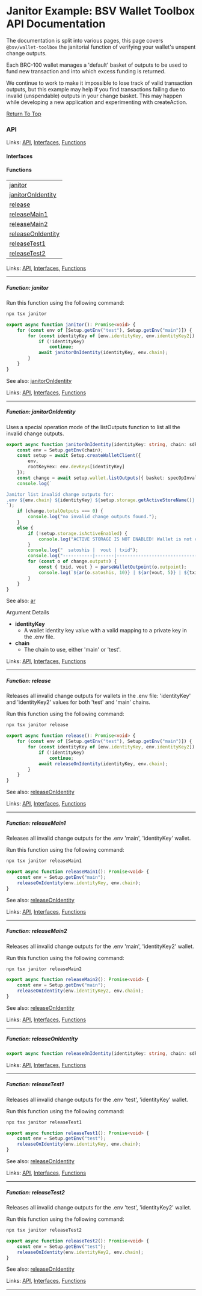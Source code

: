 # Janitor Example: BSV Wallet Toolbox API Documentation

The documentation is split into various pages, this page covers `@bsv/wallet-toolbox` the janitorial
function of verifying your wallet's unspent change outputs.

Each BRC-100 wallet manages a 'default' basket of outputs to be used to fund new transaction and into which excess funding is returned.

We continue to work to make it impossible to lose track of valid transaction outputs,
but this example may help if you find transactions failing due to invalid (unspendable) outputs in your change basket.
This may happen while developing a new application and experimenting with createAction.

[Return To Top](./README.md)

<!--#region ts2md-api-merged-here-->
### API

Links: [API](#api), [Interfaces](#interfaces), [Functions](#functions)

#### Interfaces

#### Functions

| |
| --- |
| [janitor](#function-janitor) |
| [janitorOnIdentity](#function-janitoronidentity) |
| [release](#function-release) |
| [releaseMain1](#function-releasemain1) |
| [releaseMain2](#function-releasemain2) |
| [releaseOnIdentity](#function-releaseonidentity) |
| [releaseTest1](#function-releasetest1) |
| [releaseTest2](#function-releasetest2) |

Links: [API](#api), [Interfaces](#interfaces), [Functions](#functions)

---

##### Function: janitor

Run this function using the following command:

```bash
npx tsx janitor
```

```ts
export async function janitor(): Promise<void> {
    for (const env of [Setup.getEnv("test"), Setup.getEnv("main")]) {
        for (const identityKey of [env.identityKey, env.identityKey2]) {
            if (!identityKey)
                continue;
            await janitorOnIdentity(identityKey, env.chain);
        }
    }
}
```

See also: [janitorOnIdentity](./janitor.md#function-janitoronidentity)

Links: [API](#api), [Interfaces](#interfaces), [Functions](#functions)

---
##### Function: janitorOnIdentity

Uses a special operation mode of the listOutputs function to list all the invalid change outputs.

```ts
export async function janitorOnIdentity(identityKey: string, chain: sdk.Chain): Promise<void> {
    const env = Setup.getEnv(chain);
    const setup = await Setup.createWalletClient({
        env,
        rootKeyHex: env.devKeys[identityKey]
    });
    const change = await setup.wallet.listOutputs({ basket: specOpInvalidChange });
    console.log(`

Janitor list invalid change outputs for:
.env ${env.chain} ${identityKey} ${setup.storage.getActiveStoreName()}
`);
    if (change.totalOutputs === 0) {
        console.log("no invalid change outputs found.");
    }
    else {
        if (!setup.storage.isActiveEnabled) {
            console.log("ACTIVE STORAGE IS NOT ENABLED! Wallet is not configured with currently active storage provider!");
        }
        console.log("  satoshis |  vout | txid");
        console.log("-----------|-------|--------------------------------------------");
        for (const o of change.outputs) {
            const { txid, vout } = parseWalletOutpoint(o.outpoint);
            console.log(`${ar(o.satoshis, 10)} | ${ar(vout, 5)} | ${txid}`);
        }
    }
}
```

See also: [ar](./listChange.md#function-ar)

Argument Details

+ **identityKey**
  + A wallet identity key value with a valid mapping to a private key in the .env file.
+ **chain**
  + The chain to use, either 'main' or 'test'.

Links: [API](#api), [Interfaces](#interfaces), [Functions](#functions)

---
##### Function: release

Releases all invalid change outputs for wallets in the .env file:
'identityKey' and 'identityKey2' values for both 'test' and 'main' chains.

Run this function using the following command:

```bash
npx tsx janitor release
```

```ts
export async function release(): Promise<void> {
    for (const env of [Setup.getEnv("test"), Setup.getEnv("main")]) {
        for (const identityKey of [env.identityKey, env.identityKey2]) {
            if (!identityKey)
                continue;
            await releaseOnIdentity(identityKey, env.chain);
        }
    }
}
```

See also: [releaseOnIdentity](./janitor.md#function-releaseonidentity)

Links: [API](#api), [Interfaces](#interfaces), [Functions](#functions)

---
##### Function: releaseMain1

Releases all invalid change outputs for the .env 'main', 'identityKey' wallet.

Run this function using the following command:

```bash
npx tsx janitor releaseMain1
```

```ts
export async function releaseMain1(): Promise<void> {
    const env = Setup.getEnv("main");
    releaseOnIdentity(env.identityKey, env.chain);
}
```

See also: [releaseOnIdentity](./janitor.md#function-releaseonidentity)

Links: [API](#api), [Interfaces](#interfaces), [Functions](#functions)

---
##### Function: releaseMain2

Releases all invalid change outputs for the .env 'main', 'identityKey2' wallet.

Run this function using the following command:

```bash
npx tsx janitor releaseMain2
```

```ts
export async function releaseMain2(): Promise<void> {
    const env = Setup.getEnv("main");
    releaseOnIdentity(env.identityKey2, env.chain);
}
```

See also: [releaseOnIdentity](./janitor.md#function-releaseonidentity)

Links: [API](#api), [Interfaces](#interfaces), [Functions](#functions)

---
##### Function: releaseOnIdentity

```ts
export async function releaseOnIdentity(identityKey: string, chain: sdk.Chain): Promise<void> 
```

Links: [API](#api), [Interfaces](#interfaces), [Functions](#functions)

---
##### Function: releaseTest1

Releases all invalid change outputs for the .env 'test', 'identityKey' wallet.

Run this function using the following command:

```bash
npx tsx janitor releaseTest1
```

```ts
export async function releaseTest1(): Promise<void> {
    const env = Setup.getEnv("test");
    releaseOnIdentity(env.identityKey, env.chain);
}
```

See also: [releaseOnIdentity](./janitor.md#function-releaseonidentity)

Links: [API](#api), [Interfaces](#interfaces), [Functions](#functions)

---
##### Function: releaseTest2

Releases all invalid change outputs for the .env 'test', 'identityKey2' wallet.

Run this function using the following command:

```bash
npx tsx janitor releaseTest2
```

```ts
export async function releaseTest2(): Promise<void> {
    const env = Setup.getEnv("test");
    releaseOnIdentity(env.identityKey2, env.chain);
}
```

See also: [releaseOnIdentity](./janitor.md#function-releaseonidentity)

Links: [API](#api), [Interfaces](#interfaces), [Functions](#functions)

---

<!--#endregion ts2md-api-merged-here-->